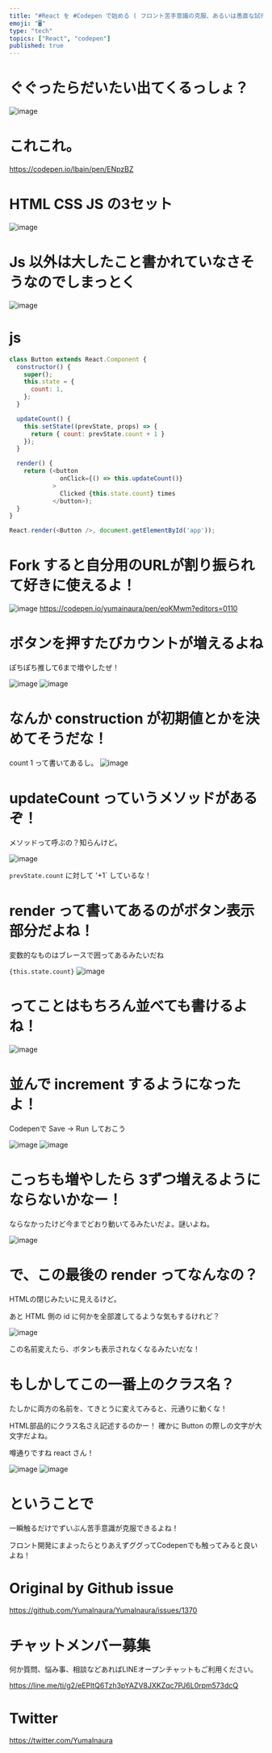 ```yaml
---
title: "#React を #Codepen で始める ( フロント苦手意識の克服、あるいは愚直な試行錯誤の赤裸々な公開 )"
emoji: "🖥"
type: "tech"
topics: ["React", "codepen"]
published: true
---
```


# ぐぐったらだいたい出てくるっしょ？

![image](https://user-images.githubusercontent.com/13635059/56468433-4eebdc00-6467-11e9-92c7-cb03b5f4e685.png)

# これこれ。

https://codepen.io/lbain/pen/ENpzBZ

# HTML CSS JS の3セット

![image](https://user-images.githubusercontent.com/13635059/56468436-60cd7f00-6467-11e9-9dfe-770f9aa2010f.png)

# Js 以外は大したこと書かれていなさそうなのでしまっとく

![image](https://user-images.githubusercontent.com/13635059/56468441-78a50300-6467-11e9-9d35-f0b76b5b2076.png)

# js 

```js
class Button extends React.Component {
  constructor() {
    super();
    this.state = {
      count: 1,
    };
  }

  updateCount() {
    this.setState((prevState, props) => {
      return { count: prevState.count + 1 }
    });
  }

  render() {
    return (<button
              onClick={() => this.updateCount()}
            >
              Clicked {this.state.count} times
            </button>);
  }
}

React.render(<Button />, document.getElementById('app'));
```

# Fork すると自分用のURLが割り振られて好きに使えるよ！

![image](https://user-images.githubusercontent.com/13635059/56468449-9c684900-6467-11e9-9cc8-02dd9ad52683.png)
https://codepen.io/yumainaura/pen/eoKMwm?editors=0110

# ボタンを押すたびカウントが増えるよね

ぽちぽち推して6まで増やしたぜ！

![image](https://user-images.githubusercontent.com/13635059/56468463-c7eb3380-6467-11e9-92a8-0810d036c593.png)
![image](https://user-images.githubusercontent.com/13635059/56468465-c883ca00-6467-11e9-83ad-a096c04eeccc.png)

# なんか construction が初期値とかを決めてそうだな！

count 1 って書いてあるし。
![image](https://user-images.githubusercontent.com/13635059/56468478-fe28b300-6467-11e9-9126-169c75acf8d0.png)

# updateCount っていうメソッドがあるぞ！

メソッドって呼ぶの？知らんけど。

![image](https://user-images.githubusercontent.com/13635059/56468482-13054680-6468-11e9-8d48-65fee2091532.png)

`prevState.count` に対して '+1` しているな！

# render って書いてあるのがボタン表示部分だよね！

変数的なものはブレースで囲ってあるみたいだね

 `{this.state.count}` 
![image](https://user-images.githubusercontent.com/13635059/56468491-3d570400-6468-11e9-8122-69f9ef3efec6.png)

# ってことはもちろん並べても書けるよね！

![image](https://user-images.githubusercontent.com/13635059/56468510-71322980-6468-11e9-8935-7c9e7b5f0df4.png)

# 並んで increment するようになったよ！

Codepenで Save -> Run しておこう

![image](https://user-images.githubusercontent.com/13635059/56468512-7d1deb80-6468-11e9-9560-1ebf7690c590.png)
![image](https://user-images.githubusercontent.com/13635059/56468513-7e4f1880-6468-11e9-97b5-7667b1ac8a5b.png)

# こっちも増やしたら 3ずつ増えるようにならないかなー！

ならなかったけど今までどおり動いてるみたいだよ。謎いよね。

![image](https://user-images.githubusercontent.com/13635059/56468525-b22a3e00-6468-11e9-9c83-8f92a86e29b0.png)

# で、この最後の render ってなんなの？

HTMLの閉じみたいに見えるけど。

あと HTML 側の id に何かを全部渡してるような気もするけれど？


![image](https://user-images.githubusercontent.com/13635059/56468629-fa962b80-6469-11e9-9825-87c6afef19c5.png)

この名前変えたら、ボタンも表示されなくなるみたいだな！

# もしかしてこの一番上のクラス名？

たしかに両方の名前を、てきとうに変えてみると、元通りに動くな！

HTML部品的にクラス名さえ記述するのかー！ 確かに Button の際しの文字が大文字だよね。

噂通りですね react さん！

![image](https://user-images.githubusercontent.com/13635059/56468656-2e715100-646a-11e9-832d-6adf1f5f531a.png)
![image](https://user-images.githubusercontent.com/13635059/56468657-2f09e780-646a-11e9-8360-50e6ed524f2a.png)


# ということで

一瞬触るだけでずいぶん苦手意識が克服できるよね！

フロント開発にまよったらとりあえずググってCodepenでも触ってみると良いよね！

# Original by Github issue

https://github.com/YumaInaura/YumaInaura/issues/1370








<!-- Update From Qiita API -->

# チャットメンバー募集


何か質問、悩み事、相談などあればLINEオープンチャットもご利用ください。

https://line.me/ti/g2/eEPltQ6Tzh3pYAZV8JXKZqc7PJ6L0rpm573dcQ





# Twitter


https://twitter.com/YumaInaura


<!-- Update From Qiita API -->


